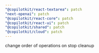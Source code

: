 ```yaml
---
"@copilotkit/react-textarea": patch
"next-openai": patch
"@copilotkit/react-core": patch
"@copilotkit/react-ui": patch
"@copilotkit/shared": patch
"@copilotkit/cloud": patch
---
```


change order of operations on stop cleanup

